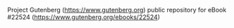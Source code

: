 Project Gutenberg (https://www.gutenberg.org) public repository for eBook #22524 (https://www.gutenberg.org/ebooks/22524)
